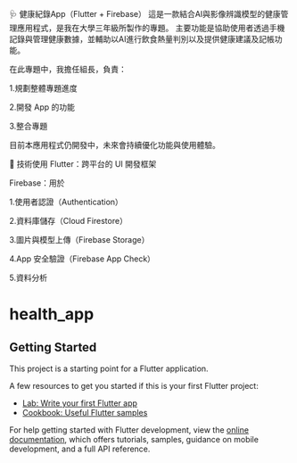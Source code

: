 🩺 健康紀錄App（Flutter + Firebase）
這是一款結合AI與影像辨識模型的健康管理應用程式，是我在大學三年級所製作的專題。
主要功能是協助使用者透過手機記錄與管理健康數據，並輔助以AI進行飲食熱量判別以及提供健康建議及記帳功能。

在此專題中，我擔任組長，負責：

1.規劃整體專題進度

2.開發 App 的功能

3.整合專題

目前本應用程式仍開發中，未來會持續優化功能與使用體驗。

🔧 技術使用
Flutter：跨平台的 UI 開發框架

Firebase：用於

1.使用者認證（Authentication）

2.資料庫儲存（Cloud Firestore）

3.圖片與模型上傳（Firebase Storage）

4.App 安全驗證（Firebase App Check）

5.資料分析


# health_app

## Getting Started

This project is a starting point for a Flutter application.

A few resources to get you started if this is your first Flutter project:

- [Lab: Write your first Flutter app](https://docs.flutter.dev/get-started/codelab)
- [Cookbook: Useful Flutter samples](https://docs.flutter.dev/cookbook)

For help getting started with Flutter development, view the
[online documentation](https://docs.flutter.dev/), which offers tutorials,
samples, guidance on mobile development, and a full API reference.
